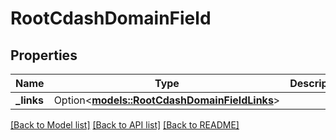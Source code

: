 # RootCdashDomainField

## Properties

Name | Type | Description | Notes
------------ | ------------- | ------------- | -------------
**_links** | Option<[**models::RootCdashDomainFieldLinks**](RootCdashDomainFieldLinks.md)> |  | [optional]

[[Back to Model list]](../README.md#documentation-for-models) [[Back to API list]](../README.md#documentation-for-api-endpoints) [[Back to README]](../README.md)


